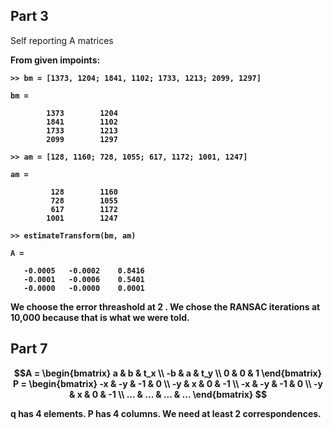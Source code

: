## Part 3
Self reporting A matrices <b>

From given impoints:
```
>> bm = [1373, 1204; 1841, 1102; 1733, 1213; 2099, 1297]

bm =

        1373        1204
        1841        1102
        1733        1213
        2099        1297

>> am = [128, 1160; 728, 1055; 617, 1172; 1001, 1247]

am =

         128        1160
         728        1055
         617        1172
        1001        1247

>> estimateTransform(bm, am)

A =

   -0.0005   -0.0002    0.8416
   -0.0001   -0.0006    0.5401
   -0.0000   -0.0000    0.0001

```

We choose the error threashold at 2 .<b>
We chose the RANSAC iterations at 10,000 because that is what we were told. <b>

## Part 7

```math
A = 
\begin{bmatrix}
a & b & t_x \\
-b & a & t_y \\
0 & 0 & 1
\end{bmatrix}

P = 
\begin{bmatrix}
-x & -y & -1 & 0 \\
-y & x & 0 & -1 \\
-x & -y & -1 & 0 \\
-y & x & 0 & -1 \\
... & ... & ... & ... 
\end{bmatrix}

```
q has 4 elements. <b>
P has 4 columns. <b>
We need at least 2 correspondences.
